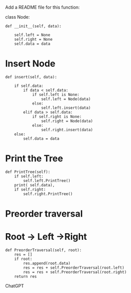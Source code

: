 Add a README file for this function:

class Node:

    def __init__(self, data):

        self.left = None
        self.right = None
        self.data = data

# Insert Node

    def insert(self, data):

        if self.data:
            if data < self.data:
                if self.left is None:
                    self.left = Node(data)
                else:
                    self.left.insert(data)
            elif data > self.data:
                if self.right is None:
                    self.right = Node(data)
                else:
                    self.right.insert(data)
        else:
            self.data = data

# Print the Tree

    def PrintTree(self):
        if self.left:
            self.left.PrintTree()
        print( self.data),
        if self.right:
            self.right.PrintTree()

# Preorder traversal

# Root -> Left ->Right

    def PreorderTraversal(self, root):
        res = []
        if root:
            res.append(root.data)
            res = res + self.PreorderTraversal(root.left)
            res = res + self.PreorderTraversal(root.right)
        return res

ChatGPT
